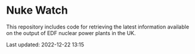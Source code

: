 # Nuke Watch

This repository includes code for retrieving the latest information available on the output of EDF nuclear power plants in the UK.

Last updated: 2022-12-22 13:15